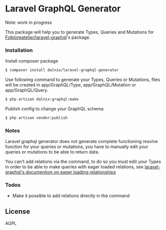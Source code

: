 # Laravel GraphQL Generator

Note: work in progress

This package will help you to generate Types, Queries and Mutations for [Folkloreatelier/laravel-graphql](https://github.com/Folkloreatelier/laravel-graphql)'s package.

### Installation

Install composer package

```sh
$ composer install dalnix/laravel-graphql-generator
```
Use following command to generate your Types, Queries or Mutations, files will be created in app/GraphQL/Type,  app/GraphQL/Mutation or app/GraphQL/Query.
```sh
$ php artisan dalnix:graphql:make
```
Publish config to change your GraphQL schema
```sh
$ php artisan vendor:publish
```
### Notes
Laravel graphql generator does not generate complete functioning resolve function for your queries or mutations, you have to manually edit your queries or mutations to be able to return data.

You can't add relations via the command, to do so you must edit your Types in order to be able to make queries with eager loaded relations, see [laravel-graphql's documention on eager loading relationships](https://github.com/Folkloreatelier/laravel-graphql/blob/develop/docs/advanced.md#eager-loading-relationships)

### Todos

 - Make it possible to add relations directly in the command

License
----

AGPL

